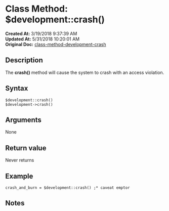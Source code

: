 # Class Method: $development::crash()

**Created At:** 3/19/2018 9:37:39 AM  
**Updated At:** 5/31/2018 10:20:01 AM  
**Original Doc:** [class-method-development-crash](https://docs.jbase.com/42948-dynamic-objects/class-method-development-crash)  


## Description

The **crash()** method will cause the system to crash with an access violation.



## Syntax

```
$development::crash()
$development->crash()
```



## Arguments

None



## Return value

Never returns



## Example

```
crash_and_burn = $development::crash() ;* caveat emptor
```



## Notes
